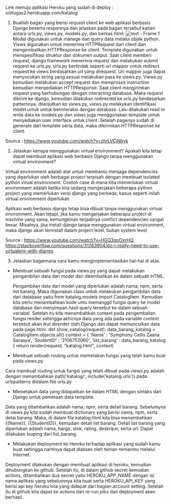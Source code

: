Link menuju aplikasi Heroku yang sudah di deploy : onitugas2.herokuapp.com/katalog

1) Buatlah bagan yang berisi request client ke web aplikasi berbasis Django beserta responnya dan jelaskan pada bagan tersebut kaitan antara urls.py, views.py, models.py, dan berkas html;
![mvt - Frame 1](https://user-images.githubusercontent.com/112609270/190129626-77eac630-57f3-435b-8b24-44e95ef45eb2.jpg)
Model digunakan untuk manage dan query data  melalui objek python. Views digunakan untuk menerima HTTPRequest dari client dan mengembalikan HTTPResponse ke client. Template digunakan untuk menspesifikasi struktur dari dokumen output. 
Saat client memberi request, django framework menerima request dan melakukan submit request ke urls.py, urls.py bertindak seperti url mapper untuk redirect request ke views berdasarkan url yang direquest. Url mapper juga dapat menyocokan string yang sesuai melakukan pass ke views.py. Views.py kemudian melakukan accept request dan memproses instruction kemudian menyediakan HTTPResponse.
Saat client mengirimkan request yang berhubungan dengan interacting database. Maka request dikirim ke django, kemudian dilakukan redirected ke urls.py berdasarkan patternnya, dilanjutkan ke views.py, views.py melakukan identifikasi model untuk untuk berinteraksi dengan database. Lalu dilakukan read or write data ke models.py dan views juga menggunakan template untuk menyediakan user interface untuk client. Setelah pagenya sudah di generate dari template serta data, maka dikirimkan HTTPResponse ke client.

Source : https://www.youtube.com/watch?v=zhrLVCjNbyk

2) Jelaskan kenapa menggunakan virtual environment? Apakah kita tetap dapat membuat aplikasi web berbasis Django tanpa menggunakan virtual environment?

Virtual environment adalah alat untuk membantu menjaga dependencies yang diperlukan oleh berbagai project terpisah dengan membuat isolated python virual environment. Contoh case di mana kita memerlukan virtual environment adalah ketika kita sedang mengerjakan beberapa python project yang memerlukan versi django yang berbeda, kasus seperti inilah virtual environment diperlukan

Aplikasi web berbasis django tetap bisa dibuat tanpa menggunakan virtual environment. Akan tetapi, jika kamu mengerjakan beberapa project di machine yang sama, kemungkinan terjadinya conflict dependencies sangat besar. Misalnya, jika install django tanpa menggunakan virtual environment, maka django akan terinstall dalam project level, bukan system level.

Source : https://www.youtube.com/watch?v=HGQ3goOxrHQ, https://stackoverflow.com/questions/31263904/do-i-really-need-to-use-virtualenv-with-django

3) Jelaskan bagaimana cara kamu mengimplementasikan hal-hal di atas.
- Membuat sebuah fungsi pada views.py yang dapat melakukan pengambilan data dari model dan dikembalikan ke dalam sebuah HTML.
	
  Pengambilan data dari model yang diperlukan adalah nama, npm, serta list barang. Maka digunakan class untuk melakukan pengambilan data dari database yaitu from katalog.models import CatalogItem. Kemudian kita perlu menambahkan kode untu memanggil fungsi query ke model database dan menyimpan hasil query tersebut ke dalam sebuah variabel. Setelah itu kita menambahkan context pada pengembalian fungsi render sehingga akhirnya data yang ada pada variable context tersebut akan ikut dirender oleh Django dan dapat memunculkan data pada page html.
def show_catalog(request):
    data_barang_katalog = CatalogItem.objects.all()
    context = {
        'Name' : 'Symphony Cellis Zaana Saraaya',
        'StudentID' : '2106752060',
        'list_barang' : data_barang_katalog
    }
    return render(request, "katalog.html", context)

- Membuat sebuah routing untuk memetakan fungsi yang telah kamu buat pada views.py

Cara membuat routing untuk fungsi yang telah dibuat pada views.py adalah dengan menambahkan path('katalog/', include('katalog.urls')) pada urlspatterns didalam file urls.py

- Memetakan data yang didapatkan ke dalam HTML dengan sintaks dari Django untuk pemetaan data template.

Data yang ditambahkan adalah nama, npm, serta detail barang. Sebelumyna di views.py kita sudah membuat dictionary yang berisi nama, npm, serta detai barang. Maka, di dalam file katalog.html kita bisa menambahkan {{Name}}, {{StudentID}}, kemudian detail list barang. Detail list barang yang diperlukan adalah nama, harga, stok, rating, deskripsi, serta url. Dapat dilakukan looping dari list_barang.

- Melakukan deployment ke Heroku terhadap aplikasi yang sudah kamu buat sehingga nantinya dapat diakses oleh teman-temanmu melalui Internet.

Deployment dilakukan dengan membuat aplikasi di heroku, kemudian dihubungkan ke github. Setelah itu, di dalam github secret kemudian actions, ditambahkan dua secret yaitu HEROKU_APP_NAME dengan isi nama aplikasi yang sebelumnya kita buat serta HEROKU_API_KEY yang berisi api key heroku kita yang didapat dari bagian account setting. Setelah itu di github kita dapat ke actions dan re-run jobs dan deployment akan berhasil.

